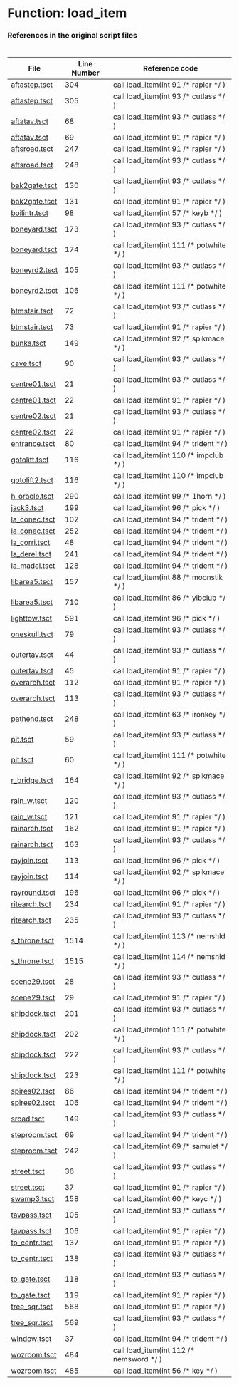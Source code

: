 # Function: load_item
### References in the original script files

#

| File | Line Number | Reference code |
| --- | --- | --- |
| [aftastep.tsct](../../../out/aftastep.tsct#L304) | 304 | call load_item(int 91 /* rapier */ ) |
| [aftastep.tsct](../../../out/aftastep.tsct#L305) | 305 | call load_item(int 93 /* cutlass */ ) |
| [aftatav.tsct](../../../out/aftatav.tsct#L68) | 68 | call load_item(int 93 /* cutlass */ ) |
| [aftatav.tsct](../../../out/aftatav.tsct#L69) | 69 | call load_item(int 91 /* rapier */ ) |
| [aftsroad.tsct](../../../out/aftsroad.tsct#L247) | 247 | call load_item(int 91 /* rapier */ ) |
| [aftsroad.tsct](../../../out/aftsroad.tsct#L248) | 248 | call load_item(int 93 /* cutlass */ ) |
| [bak2gate.tsct](../../../out/bak2gate.tsct#L130) | 130 | call load_item(int 93 /* cutlass */ ) |
| [bak2gate.tsct](../../../out/bak2gate.tsct#L131) | 131 | call load_item(int 91 /* rapier */ ) |
| [boilintr.tsct](../../../out/boilintr.tsct#L98) | 98 | call load_item(int 57 /* keyb */ ) |
| [boneyard.tsct](../../../out/boneyard.tsct#L173) | 173 | call load_item(int 93 /* cutlass */ ) |
| [boneyard.tsct](../../../out/boneyard.tsct#L174) | 174 | call load_item(int 111 /* potwhite */ ) |
| [boneyrd2.tsct](../../../out/boneyrd2.tsct#L105) | 105 | call load_item(int 93 /* cutlass */ ) |
| [boneyrd2.tsct](../../../out/boneyrd2.tsct#L106) | 106 | call load_item(int 111 /* potwhite */ ) |
| [btmstair.tsct](../../../out/btmstair.tsct#L72) | 72 | call load_item(int 93 /* cutlass */ ) |
| [btmstair.tsct](../../../out/btmstair.tsct#L73) | 73 | call load_item(int 91 /* rapier */ ) |
| [bunks.tsct](../../../out/bunks.tsct#L149) | 149 | call load_item(int 92 /* spikmace */ ) |
| [cave.tsct](../../../out/cave.tsct#L90) | 90 | call load_item(int 93 /* cutlass */ ) |
| [centre01.tsct](../../../out/centre01.tsct#L21) | 21 | call load_item(int 93 /* cutlass */ ) |
| [centre01.tsct](../../../out/centre01.tsct#L22) | 22 | call load_item(int 91 /* rapier */ ) |
| [centre02.tsct](../../../out/centre02.tsct#L21) | 21 | call load_item(int 93 /* cutlass */ ) |
| [centre02.tsct](../../../out/centre02.tsct#L22) | 22 | call load_item(int 91 /* rapier */ ) |
| [entrance.tsct](../../../out/entrance.tsct#L80) | 80 | call load_item(int 94 /* trident */ ) |
| [gotolift.tsct](../../../out/gotolift.tsct#L116) | 116 | call load_item(int 110 /* impclub */ ) |
| [gotolift2.tsct](../../../out/gotolift2.tsct#L116) | 116 | call load_item(int 110 /* impclub */ ) |
| [h_oracle.tsct](../../../out/h_oracle.tsct#L290) | 290 | call load_item(int 99 /* 1horn */ ) |
| [jack3.tsct](../../../out/jack3.tsct#L199) | 199 | call load_item(int 96 /* pick */ ) |
| [la_conec.tsct](../../../out/la_conec.tsct#L102) | 102 | call load_item(int 94 /* trident */ ) |
| [la_conec.tsct](../../../out/la_conec.tsct#L252) | 252 | call load_item(int 94 /* trident */ ) |
| [la_corri.tsct](../../../out/la_corri.tsct#L48) | 48 | call load_item(int 94 /* trident */ ) |
| [la_derel.tsct](../../../out/la_derel.tsct#L241) | 241 | call load_item(int 94 /* trident */ ) |
| [la_madel.tsct](../../../out/la_madel.tsct#L128) | 128 | call load_item(int 94 /* trident */ ) |
| [libarea5.tsct](../../../out/libarea5.tsct#L157) | 157 | call load_item(int 88 /* moonstik */ ) |
| [libarea5.tsct](../../../out/libarea5.tsct#L710) | 710 | call load_item(int 86 /* yibclub */ ) |
| [lighttow.tsct](../../../out/lighttow.tsct#L591) | 591 | call load_item(int 96 /* pick */ ) |
| [oneskull.tsct](../../../out/oneskull.tsct#L79) | 79 | call load_item(int 93 /* cutlass */ ) |
| [outertav.tsct](../../../out/outertav.tsct#L44) | 44 | call load_item(int 93 /* cutlass */ ) |
| [outertav.tsct](../../../out/outertav.tsct#L45) | 45 | call load_item(int 91 /* rapier */ ) |
| [overarch.tsct](../../../out/overarch.tsct#L112) | 112 | call load_item(int 91 /* rapier */ ) |
| [overarch.tsct](../../../out/overarch.tsct#L113) | 113 | call load_item(int 93 /* cutlass */ ) |
| [pathend.tsct](../../../out/pathend.tsct#L248) | 248 | call load_item(int 63 /* ironkey */ ) |
| [pit.tsct](../../../out/pit.tsct#L59) | 59 | call load_item(int 93 /* cutlass */ ) |
| [pit.tsct](../../../out/pit.tsct#L60) | 60 | call load_item(int 111 /* potwhite */ ) |
| [r_bridge.tsct](../../../out/r_bridge.tsct#L164) | 164 | call load_item(int 92 /* spikmace */ ) |
| [rain_w.tsct](../../../out/rain_w.tsct#L120) | 120 | call load_item(int 93 /* cutlass */ ) |
| [rain_w.tsct](../../../out/rain_w.tsct#L121) | 121 | call load_item(int 91 /* rapier */ ) |
| [rainarch.tsct](../../../out/rainarch.tsct#L162) | 162 | call load_item(int 91 /* rapier */ ) |
| [rainarch.tsct](../../../out/rainarch.tsct#L163) | 163 | call load_item(int 93 /* cutlass */ ) |
| [rayjoin.tsct](../../../out/rayjoin.tsct#L113) | 113 | call load_item(int 96 /* pick */ ) |
| [rayjoin.tsct](../../../out/rayjoin.tsct#L114) | 114 | call load_item(int 92 /* spikmace */ ) |
| [rayround.tsct](../../../out/rayround.tsct#L196) | 196 | call load_item(int 96 /* pick */ ) |
| [ritearch.tsct](../../../out/ritearch.tsct#L234) | 234 | call load_item(int 91 /* rapier */ ) |
| [ritearch.tsct](../../../out/ritearch.tsct#L235) | 235 | call load_item(int 93 /* cutlass */ ) |
| [s_throne.tsct](../../../out/s_throne.tsct#L1514) | 1514 | call load_item(int 113 /* nemshld */ ) |
| [s_throne.tsct](../../../out/s_throne.tsct#L1515) | 1515 | call load_item(int 114 /* nemshld */ ) |
| [scene29.tsct](../../../out/scene29.tsct#L28) | 28 | call load_item(int 93 /* cutlass */ ) |
| [scene29.tsct](../../../out/scene29.tsct#L29) | 29 | call load_item(int 91 /* rapier */ ) |
| [shipdock.tsct](../../../out/shipdock.tsct#L201) | 201 | call load_item(int 93 /* cutlass */ ) |
| [shipdock.tsct](../../../out/shipdock.tsct#L202) | 202 | call load_item(int 111 /* potwhite */ ) |
| [shipdock.tsct](../../../out/shipdock.tsct#L222) | 222 | call load_item(int 93 /* cutlass */ ) |
| [shipdock.tsct](../../../out/shipdock.tsct#L223) | 223 | call load_item(int 111 /* potwhite */ ) |
| [spires02.tsct](../../../out/spires02.tsct#L86) | 86 | call load_item(int 94 /* trident */ ) |
| [spires02.tsct](../../../out/spires02.tsct#L106) | 106 | call load_item(int 94 /* trident */ ) |
| [sroad.tsct](../../../out/sroad.tsct#L149) | 149 | call load_item(int 93 /* cutlass */ ) |
| [steproom.tsct](../../../out/steproom.tsct#L69) | 69 | call load_item(int 94 /* trident */ ) |
| [steproom.tsct](../../../out/steproom.tsct#L242) | 242 | call load_item(int 69 /* samulet */ ) |
| [street.tsct](../../../out/street.tsct#L36) | 36 | call load_item(int 93 /* cutlass */ ) |
| [street.tsct](../../../out/street.tsct#L37) | 37 | call load_item(int 91 /* rapier */ ) |
| [swamp3.tsct](../../../out/swamp3.tsct#L158) | 158 | call load_item(int 60 /* keyc */ ) |
| [tavpass.tsct](../../../out/tavpass.tsct#L105) | 105 | call load_item(int 93 /* cutlass */ ) |
| [tavpass.tsct](../../../out/tavpass.tsct#L106) | 106 | call load_item(int 91 /* rapier */ ) |
| [to_centr.tsct](../../../out/to_centr.tsct#L137) | 137 | call load_item(int 91 /* rapier */ ) |
| [to_centr.tsct](../../../out/to_centr.tsct#L138) | 138 | call load_item(int 93 /* cutlass */ ) |
| [to_gate.tsct](../../../out/to_gate.tsct#L118) | 118 | call load_item(int 93 /* cutlass */ ) |
| [to_gate.tsct](../../../out/to_gate.tsct#L119) | 119 | call load_item(int 91 /* rapier */ ) |
| [tree_sqr.tsct](../../../out/tree_sqr.tsct#L568) | 568 | call load_item(int 91 /* rapier */ ) |
| [tree_sqr.tsct](../../../out/tree_sqr.tsct#L569) | 569 | call load_item(int 93 /* cutlass */ ) |
| [window.tsct](../../../out/window.tsct#L37) | 37 | call load_item(int 94 /* trident */ ) |
| [wozroom.tsct](../../../out/wozroom.tsct#L484) | 484 | call load_item(int 112 /* nemsword */ ) |
| [wozroom.tsct](../../../out/wozroom.tsct#L485) | 485 | call load_item(int 56 /* key */ ) |
